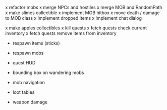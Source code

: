 x refactor mobs
	x merge NPCs and hostiles
	x merge MOB and RandomPath
	x make slimes collectible
	x implement MOB hitbox
	x move death / damage to MOB class
	x implement dropped items
	x implement chat dialog

x make apples collectibles
x kill quests
x fetch quests check current inventory
x fetch quests remove items from inventory
- respawn items (sticks)
- respawn mobs
- quest HUD
- bounding box on wandering mobs

- mob navigation
- loot tables
- weapon damage

